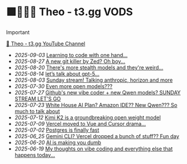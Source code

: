 # 🟪👱‍♂🤳 Theo - t3․gg VODS

> [!IMPORTANT]
>
> [🔴 Theo - t3․gg YouTube Channel](https://www.youtube.com/@t3dotgg)

- _2025-09-03_ [Learning to code with one hand...](https://www.youtube.com/watch?v=I2N9ISs10iQ)
- _2025-08-27_ [A new git killer by Zed? Oh boy...](https://www.youtube.com/watch?v=fFhzS4UlY3U)
- _2025-08-20_ [There's more stealth models and they're weird...](https://www.youtube.com/watch?v=kUe7YYnU-GM)
- _2025-08-14_ [let’s talk about gpt-5...](https://www.youtube.com/watch?v=5d0yyn9PZdM)
- _2025-08-03_ [Sunday stream! Talking anthropic, horizon and more](https://www.youtube.com/watch?v=fv7kENxNrX8)
- _2025-07-30_ [Even more open models???](https://www.youtube.com/watch?v=X-7VzO6K4nA)
- _2025-07-27_ [Github's new vibe coder + new Qwen models? SUNDAY STREAM LET'S GO](https://www.youtube.com/watch?v=6GZs1SB0J4g)
- _2025-07-23_ [White House AI Plan? Amazon IDE?? New Qwen??? So much to talk about ](https://www.youtube.com/watch?v=bcszgDwDNN8)
- _2025-07-12_ [Kimi K2 is a groundbreaking open weight model](https://www.youtube.com/watch?v=lEv3jZswHgc)
- _2025-07-09_ [Vercel moved to Vue and Cursor drama...](https://www.youtube.com/watch?v=ycj9OAru9nk)
- _2025-07-02_ [Postgres is finally fast](https://www.youtube.com/live/8PFCZjMUHOg)
- _2025-06_25_ [Gemini CLI? Vercel dropped a bunch of stuff?? Fun day](https://www.youtube.com/watch?v=iSvxxGhPZUg)
- _2025-06-20_ [AI is making you dumb](https://www.youtube.com/watch?v=NfrYg_zA0t0)
- _2025-06-19_ [My thoughts on vibe coding and everything else that happens today...](https://www.youtube.com/watch?v=1N9Zq2Je5E0)
